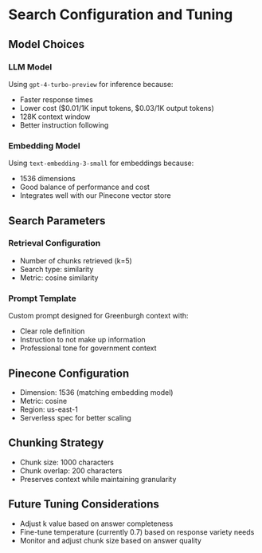 # Search Configuration and Tuning

## Model Choices

### LLM Model
Using `gpt-4-turbo-preview` for inference because:
- Faster response times
- Lower cost ($0.01/1K input tokens, $0.03/1K output tokens)
- 128K context window
- Better instruction following

### Embedding Model
Using `text-embedding-3-small` for embeddings because:
- 1536 dimensions
- Good balance of performance and cost
- Integrates well with our Pinecone vector store

## Search Parameters

### Retrieval Configuration
- Number of chunks retrieved (k=5)
- Search type: similarity
- Metric: cosine similarity

### Prompt Template
Custom prompt designed for Greenburgh context with:
- Clear role definition
- Instruction to not make up information
- Professional tone for government context

## Pinecone Configuration
- Dimension: 1536 (matching embedding model)
- Metric: cosine
- Region: us-east-1
- Serverless spec for better scaling

## Chunking Strategy
- Chunk size: 1000 characters
- Chunk overlap: 200 characters
- Preserves context while maintaining granularity

## Future Tuning Considerations
- Adjust k value based on answer completeness
- Fine-tune temperature (currently 0.7) based on response variety needs
- Monitor and adjust chunk size based on answer quality
